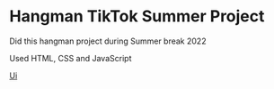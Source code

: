 # Hangman TikTok Summer Project

Did this hangman project during Summer break 2022

Used HTML, CSS and JavaScript

[Ui](UI/ui.png)
